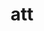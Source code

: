 ---
category: 3-letters
denotation: null
name: att
reference_link: https://www.etymonline.com/word/att
root_language: null
root_name: null
title: att
type: free
word_sums:
- respelling: att
  sum: 'Att + '
---